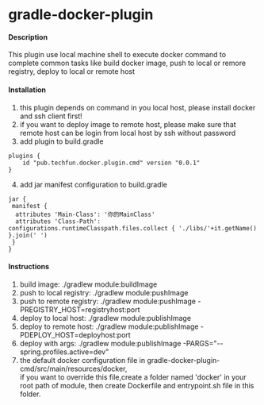 # gradle-docker-plugin

#### Description
This plugin use local machine shell to execute docker command to
complete common tasks like build docker image, push to local or remore registry, deploy to local or remote host

#### Installation

1. this plugin depends on command in you local host, please install docker and ssh client first!
2. if you want to deploy image to remote host, please make sure that remote host can be login from local host by ssh without password
3. add plugin to build.gradle
```
plugins {
    id "pub.techfun.docker.plugin.cmd" version "0.0.1"
}
```
4. add jar manifest configuration to build.gradle
```
jar { 
 manifest {
  attributes 'Main-Class': '你的MainClass'
  attributes 'Class-Path': configurations.runtimeClasspath.files.collect { './libs/'+it.getName() }.join(' ')
 }
}
```

#### Instructions

1. build image:  ./gradlew module:buildImage
2. push to local registry: ./gradlew module:pushImage
3. push to remote registry: ./gradlew module:pushImage -PREGISTRY_HOST=registryhost:port
4. deploy to local host: ./gradlew module:publishImage
5. deploy to remote host: ./gradlew module:publishImage -PDEPLOY_HOST=deployhost:port
6. deploy with args: ./gradlew module:publishImage -PARGS="--spring.profiles.active=dev"
7. the default docker configuration file in gradle-docker-plugin-cmd/src/main/resources/docker,\
   if you want to override this file,create a folder named 'docker' in your root path of module, then create Dockerfile and entrypoint.sh file in this folder.